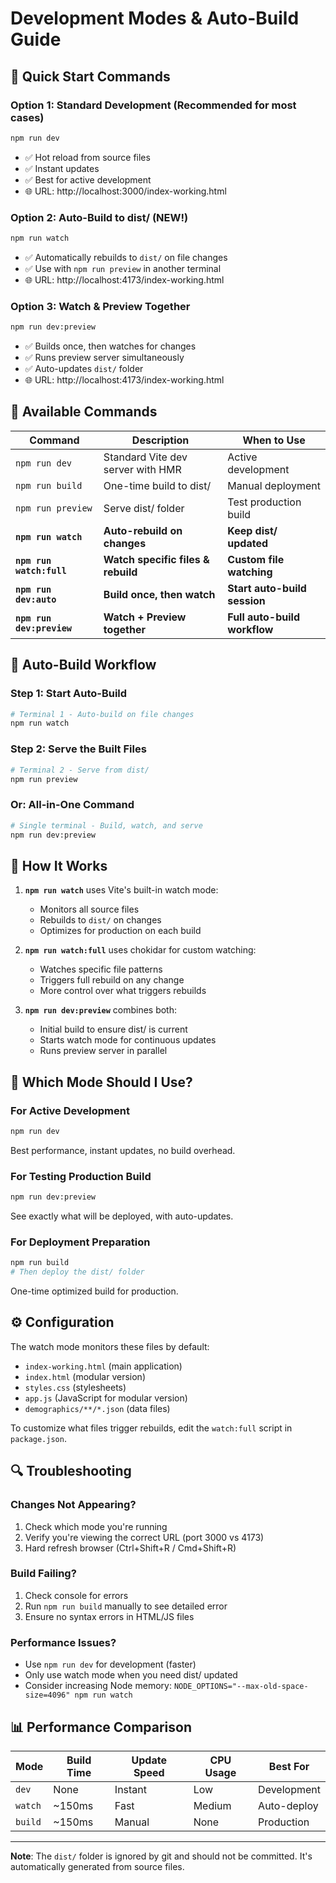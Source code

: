 # Development Modes & Auto-Build Guide

## 🚀 Quick Start Commands

### **Option 1: Standard Development (Recommended for most cases)**
```bash
npm run dev
```
- ✅ Hot reload from source files
- ✅ Instant updates
- ✅ Best for active development
- 🌐 URL: http://localhost:3000/index-working.html

### **Option 2: Auto-Build to dist/ (NEW!)**
```bash
npm run watch
```
- ✅ Automatically rebuilds to `dist/` on file changes
- ✅ Use with `npm run preview` in another terminal
- 🌐 URL: http://localhost:4173/index-working.html

### **Option 3: Watch & Preview Together**
```bash
npm run dev:preview
```
- ✅ Builds once, then watches for changes
- ✅ Runs preview server simultaneously
- ✅ Auto-updates `dist/` folder
- 🌐 URL: http://localhost:4173/index-working.html

## 📁 Available Commands

| Command | Description | When to Use |
|---------|-------------|------------|
| `npm run dev` | Standard Vite dev server with HMR | Active development |
| `npm run build` | One-time build to dist/ | Manual deployment |
| `npm run preview` | Serve dist/ folder | Test production build |
| **`npm run watch`** | **Auto-rebuild on changes** | **Keep dist/ updated** |
| **`npm run watch:full`** | **Watch specific files & rebuild** | **Custom file watching** |
| **`npm run dev:auto`** | **Build once, then watch** | **Start auto-build session** |
| **`npm run dev:preview`** | **Watch + Preview together** | **Full auto-build workflow** |

## 🔄 Auto-Build Workflow

### Step 1: Start Auto-Build
```bash
# Terminal 1 - Auto-build on file changes
npm run watch
```

### Step 2: Serve the Built Files
```bash
# Terminal 2 - Serve from dist/
npm run preview
```

### Or: All-in-One Command
```bash
# Single terminal - Build, watch, and serve
npm run dev:preview
```

## 📝 How It Works

1. **`npm run watch`** uses Vite's built-in watch mode:
   - Monitors all source files
   - Rebuilds to `dist/` on changes
   - Optimizes for production on each build

2. **`npm run watch:full`** uses chokidar for custom watching:
   - Watches specific file patterns
   - Triggers full rebuild on any change
   - More control over what triggers rebuilds

3. **`npm run dev:preview`** combines both:
   - Initial build to ensure dist/ is current
   - Starts watch mode for continuous updates
   - Runs preview server in parallel

## 🎯 Which Mode Should I Use?

### For Active Development
```bash
npm run dev
```
Best performance, instant updates, no build overhead.

### For Testing Production Build
```bash
npm run dev:preview
```
See exactly what will be deployed, with auto-updates.

### For Deployment Preparation
```bash
npm run build
# Then deploy the dist/ folder
```
One-time optimized build for production.

## ⚙️ Configuration

The watch mode monitors these files by default:
- `index-working.html` (main application)
- `index.html` (modular version)
- `styles.css` (stylesheets)
- `app.js` (JavaScript for modular version)
- `demographics/**/*.json` (data files)

To customize what files trigger rebuilds, edit the `watch:full` script in `package.json`.

## 🔍 Troubleshooting

### Changes Not Appearing?
1. Check which mode you're running
2. Verify you're viewing the correct URL (port 3000 vs 4173)
3. Hard refresh browser (Ctrl+Shift+R / Cmd+Shift+R)

### Build Failing?
1. Check console for errors
2. Run `npm run build` manually to see detailed error
3. Ensure no syntax errors in HTML/JS files

### Performance Issues?
- Use `npm run dev` for development (faster)
- Only use watch mode when you need dist/ updated
- Consider increasing Node memory: `NODE_OPTIONS="--max-old-space-size=4096" npm run watch`

## 📊 Performance Comparison

| Mode | Build Time | Update Speed | CPU Usage | Best For |
|------|------------|--------------|-----------|----------|
| `dev` | None | Instant | Low | Development |
| `watch` | ~150ms | Fast | Medium | Auto-deploy |
| `build` | ~150ms | Manual | None | Production |

---

**Note**: The `dist/` folder is ignored by git and should not be committed. It's automatically generated from source files.